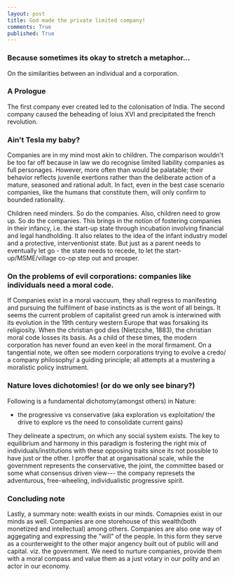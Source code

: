 ```yaml
---
layout: post
title: God made the private limited company!
comments: True
published: True
---
```

### Because sometimes its okay to stretch a metaphor...
On the similarities between an individual and a corporation.


### A Prologue
The first company ever created led to the colonisation of India. 
The second company caused the beheading of loius XVI and precipitated 
the french revolution.


### Ain't Tesla my baby?
Companies are in my mind most akin to children. The comparison wouldn't 
be too far off because in law we do recognise limited liability companies 
as full personages. However, more often than would be palatable; their behavior 
reflects juvenile exertions rather than the deliberate action of a mature, 
seasoned and rational adult. In fact, even in the best case scenario companies, 
like the humans that constitute them, will only confirm to bounded 
rationality.

Children need minders. So do the companies. Also, children need to grow up. 
So do the companies. This brings in the notion of fostering companies in their 
infancy, i.e. the start-up state through incubation involving financial and legal 
handholding. It also relates to the idea of the infant industry model and a protective, 
interventionist state. But just as a parent needs to eventually let go - the state needs to 
recede, to let the start-up/MSME/village co-op step out and prosper.

### On the problems of evil corporations: companies like individuals need a moral code. 
If Companies exist in a moral vaccuum, they shall regress to manifesting and pursuing the fulfilment of 
base instincts as is the wont of all beings. It seems the current problem of capitalist greed run amok 
is interwined with its evolution in the 19th century western Europe that was forsaking its religiosity. 
When the christian god dies (Nietzcshe, 1883), the christian moral code losses its basis. As a child of these 
times, the modern corporation has never found an even keel in the moral firmament. On a tangential note, 
we often see modern corporations trying to evolve a credo/ a company philosophy/ a guiding principle; 
all attempts at a mustering a moralistic policy instrument. 


### Nature loves dichotomies! (or do we only see binary?)
Following is a fundamental dichotomy(amongst others) in Nature:
 * the progressive vs conservative 
 (aka exploration vs exploitation/ the drive to explore vs the need to consolidate current gains)

They delineate a spectrum, on which any social system exists. The key to equilibrium and 
harmony in this paradigm is fostering the right mix of individuals/institutions with these 
opposing traits since its not possible to have just or the other. I proffer that at organisational 
scale, while the government represents the conservative, the joint, the committee based or some what 
consensus driven view--- the company represets the adventurous, free-wheeling, individualistic 
progressive spirit. 

### Concluding note
Lastly, a summary note: wealth exists in our minds. Comapnies exist in our minds as well. 
Companies are one storehouse of this wealth(both monetized and intellectual) among others. 
Companies are also one way of aggegating and expressing the "will" of the people. In this form they 
serve as a counterweight to the other major angency built out of public will and capital. viz. the 
government. We need to nurture companies, provide them with a moral compass and value them as a just 
votary in our polity and an actor in our economy. 